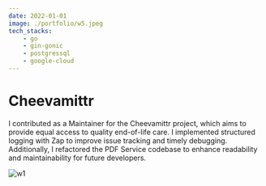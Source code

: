 ```yaml
---
date: 2022-01-01
image: ./portfolio/w5.jpeg
tech_stacks:
    - go
    - gin-gonic
    - postgressql
    - google-cloud
---
```


# Cheevamittr

I contributed as a Maintainer for the Cheevamittr project, which aims to provide equal access to quality end-of-life care. I implemented structured logging with Zap to improve issue tracking and timely debugging. Additionally, I refactored the PDF Service codebase to enhance readability and maintainability for future developers.

<!-- more -->

![w1](/portfolio/w5.jpeg)